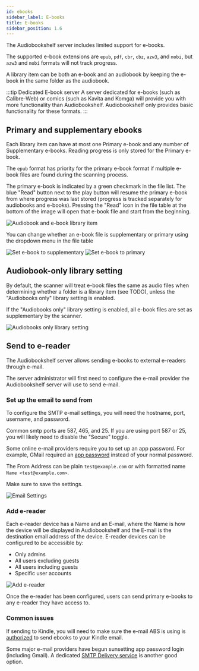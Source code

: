 ```yaml
---
id: ebooks
sidebar_label: E-books
title: E-books
sidebar_position: 1.6
---
```


The Audiobookshelf server includes limited support for e-books.

The supported e-book extensions are `epub`, `pdf`, `cbr`, `cbz`, `azw3`, and `mobi`, but `azw3` and `mobi` formats will not track progress.

A library item can be both an e-book and an audiobook by keeping the e-book in the same folder as the audiobook.

:::tip Dedicated E-book server
A server dedicated for e-books (such as Calibre-Web) or comics (such as Kavita and Komga) will provide you with more functionality than Audiobookshelf. Audiobookshelf only provides basic functionality for these formats.
:::

## Primary and supplementary ebooks

Each library item can have at most one Primary e-book and any number of Supplementary e-books.
Reading progress is only stored for the Primary e-book.

The `epub` format has priority for the primary e-book format if multiple e-book files are found during the scanning process.

The primary e-book is indicated by a green checkmark in the file list. The blue "Read" button next to the play button will resume the primary e-book from where progress was last stored (progress is tracked separately for audiobooks and e-books). Pressing the "Read" icon in the file table at the bottom of the image will open that e-book file and start from the beginning.

![Audiobook and e-book library item](/pages/ebooks/AudiobookAndEbookLibraryItem.png)

You can change whether an e-book file is supplementary or primary using the dropdown menu in the file table

![Set e-book to supplementary](/pages/ebooks/SettingEbookAsSupplementary.png)
![Set e-book to primary](/pages/ebooks/SettingEbookAsPrimary.png)

<!-- ![Supplementary ereader](/guides/ebooks/SupplementaryEbookReader.png) -->

## Audiobook-only library setting

By default, the scanner will treat e-book files the same as audio files when determining whether a folder is a library item (see TODO), unless the "Audiobooks only" library setting is enabled.

If the "Audiobooks only" library setting is enabled, all e-book files are set as supplementary by the scanner.

![Audiobooks only library setting](/pages/ebooks/AudiobooksOnlyLibrarySetting.png)

## Send to e-reader

The Audiobookshelf server allows sending e-books to external e-readers through e-mail.

The server administrator will first need to configure the e-mail provider the Audiobookshelf server will use to send e-mail.

### Set up the email to send from

To configure the SMTP e-mail settings, you will need the hostname, port, username, and password.

Common smtp ports are 587, 465, and 25. If you are using port 587 or 25, you will likely need to disable the "Secure" toggle.

Some online e-mail providers require you to set up an app password. For example, GMail required an [app password](https://support.google.com/accounts/answer/185833?hl=en) instead of your normal password.

The From Address can be plain `test@example.com` or with formatted name `Name <test@example.com>`.

Make sure to save the settings.

![Email Settings](/pages/ebooks/email_settings.png)

### Add e-reader

Each e-reader device has a Name and an E-mail, where the Name is how the device will be displayed in Audiobookshelf and the E-mail is the destination email address of the device.
E-reader devices can be configured to be accessible by:

- Only admins
- All users excluding guests
- All users including guests
- Specific user accounts

![Add e-reader](/pages/ebooks/add_ereader.png)

Once the e-reader has been configured, users can send primary e-books to any e-reader they have access to.

### Common issues

If sending to Kindle, you will need to make sure the e-mail ABS is using is [authorized](https://www.amazon.com/sendtokindle/email) to send ebooks to your Kindle email.

Some major e-mail providers have begun sunsetting app password login (including Gmail). A dedicated [SMTP Delivery service](https://smtp.rodeo/) is another good option.
